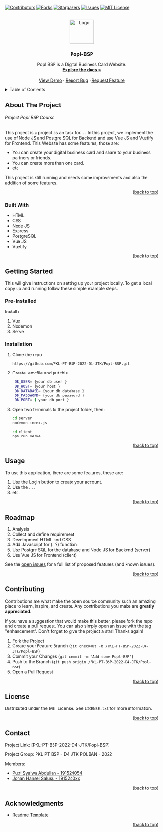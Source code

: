 <div id="top"></div>
<!--
*** Thanks for checking out the Best-README-Template. If you have a suggestion
*** that would make this better, please fork the repo and create a pull request
*** or simply open an issue with the tag "enhancement".
*** Don't forget to give the project a star!
*** Thanks again! Now go create something AMAZING! :D
-->



<!-- PROJECT SHIELDS -->
<!--
*** I'm using markdown "reference style" links for readability.
*** Reference links are enclosed in brackets [ ] instead of parentheses ( ).
*** See the bottom of this document for the declaration of the reference variables
*** for contributors-url, forks-url, etc. This is an optional, concise syntax you may use.
*** https://www.markdownguide.org/basic-syntax/#reference-style-links
-->
[![Contributors][contributors-shield]][contributors-url]
[![Forks][forks-shield]][forks-url]
[![Stargazers][stars-shield]][stars-url]
[![Issues][issues-shield]][issues-url]
[![MIT License][license-shield]][license-url]



<!-- PROJECT LOGO -->
<br />
<div align="center">
  <a href="https://github.com/PKL-PT-BSP-2022-D4-JTK/Popl-BSP">
    <img src="server/images/logo.png" alt="Logo" width="80" height="80">
  </a>

<h3 align="center">Popl-BSP</h3>

  <p align="center">
    Popl BSP is a Digital Business Card Website. 
    <br />
    <a href="https://github.com/PKL-PT-BSP-2022-D4-JTK/Popl-BSP"><strong>Explore the docs »</strong></a>
    <br />
    <br />
    <a href="#about-the-project">View Demo</a>
    ·
    <a href="https://github.com/PKL-PT-BSP-2022-D4-JTK/Popl-BSP/issues">Report Bug</a>
    ·
    <a href="https://github.com/PKL-PT-BSP-2022-D4-JTK/Popl-BSP/issues">Request Feature</a>
  </p>
</div>



<!-- TABLE OF CONTENTS -->
<details>
  <summary>Table of Contents</summary>
  <ol>
    <li>
      <a href="#about-the-project">About The Project</a>
      <ul>
        <li><a href="#built-with">Built With</a></li>
      </ul>
    </li>
    <li>
      <a href="#getting-started">Getting Started</a>
      <ul>
        <li><a href="#installation">Installation</a></li>
      </ul>
    </li>
    <li><a href="#usage">Usage</a></li>
    <li><a href="#roadmap">Roadmap</a></li>
    <li><a href="#contributing">Contributing</a></li>
    <li><a href="#license">License</a></li>
    <li><a href="#contact">Contact</a></li>
    <li><a href="#acknowledgments">Acknowledgments</a></li>
  </ol>
</details>



<!-- ABOUT THE PROJECT -->
## About The Project

<!--
*** <div align="center">
*** <a href="https://github.com/PKL-PT-BSP-2022-D4-JTK/Popl-BSP">
***     <img src="server/images/mainmenu.png" alt="Logo" width="900" height="450">
*** </a>
-->

</div>
<!-- [![Product Name Screenshot][product-screenshot]](https://example.com) -->

###### Project Popl BSP Course

This project is a project as an task for... . In this project, we implement the use of Node JS and Postgre SQL for Backend and use Vue JS and Vuetify for Frontend. This Website has some features, those are:

* You can create your digital business card and share to your business partners or friends.
* You can create more than one card.
* etc

This project is still running and needs some improvements and also the addition of some features.

<p align="right">(<a href="#top">back to top</a>)</p>



### Built With

* HTML
* CSS
* Node JS
* Express
* PostgreSQL
* Vue JS
* Vuetify

<p align="right">(<a href="#top">back to top</a>)</p>



<!-- GETTING STARTED -->
## Getting Started

This will give instructions on setting up your project locally. To get a local copy up and running follow these simple example steps.

### Pre-Installed
Install :
1. Vue
2. Nodemon
3. Serve

### Installation

1. Clone the repo
   ```sh
   https://github.com/PKL-PT-BSP-2022-D4-JTK/Popl-BSP.git
   ```
2. Create .env file and put this
   ```sh
    DB_USER= {your db user }
    DB_HOST= {your host }
    DB_DATABASE= {your db database }
    DB_PASSWORD= {your db password }
    DB_PORT= { your db port }
   ```
4. Open two terminals to the project folder, then:
    ```sh
    cd server
    nodemon index.js
   ```
   ```sh
   cd client
   npm run serve
   ```

<p align="right">(<a href="#top">back to top</a>)</p>



<!-- USAGE EXAMPLES -->
## Usage

To use this application, there are some features, those are:

1. Use the Login button to create your account.
2. Use the ... .
3. etc.

<p align="right">(<a href="#top">back to top</a>)</p>



<!-- ROADMAP -->
## Roadmap

1. Analysis
2. Collect and define requirement
3. Development HTML and CSS
4. Add Javascript for (...?) function
5. Use Postgre SQL for the database and Node JS for Backend (server)
6. Use Vue JS for Frontend (client)

See the [open issues](https://github.com/PKL-PT-BSP-2022-D4-JTK/Popl-BSP/issues) for a full list of proposed features (and known issues).

<p align="right">(<a href="#top">back to top</a>)</p>



<!-- CONTRIBUTING -->
## Contributing

Contributions are what make the open source community such an amazing place to learn, inspire, and create. Any contributions you make are **greatly appreciated**.

If you have a suggestion that would make this better, please fork the repo and create a pull request. You can also simply open an issue with the tag "enhancement".
Don't forget to give the project a star! Thanks again!

1. Fork the Project
2. Create your Feature Branch (`git checkout -b /PKL-PT-BSP-2022-D4-JTK/Popl-BSP`)
3. Commit your Changes (`git commit -m 'Add some Popl-BSP'`)
4. Push to the Branch (`git push origin /PKL-PT-BSP-2022-D4-JTK/Popl-BSP`)
5. Open a Pull Request

<p align="right">(<a href="#top">back to top</a>)</p>



<!-- LICENSE -->
## License

Distributed under the MIT License. See `LICENSE.txt` for more information.

<p align="right">(<a href="#top">back to top</a>)</p>



<!-- CONTACT -->
## Contact

Project Link: [PKL-PT-BSP-2022-D4-JTK/Popl-BSP]

Project Group: PKL PT BSP - D4 JTK POLBAN - 2022

Members:

* [Putri Syalwa Abdullah - 191524054](https://github.com/putrisylw)
* [Johan Hansel Salusu - 1915240xx](https://github.com/xxx)


<p align="right">(<a href="#top">back to top</a>)</p>



<!-- ACKNOWLEDGMENTS -->
## Acknowledgments

* [Readme Template](https://github.com/othneildrew/Best-README-Template)

<p align="right">(<a href="#top">back to top</a>)</p>



<!-- MARKDOWN LINKS & IMAGES -->
<!-- https://www.markdownguide.org/basic-syntax/#reference-style-links -->
[contributors-shield]: https://img.shields.io/github/contributors/PKL-PT-BSP-2022-D4-JTK/Popl-BSP.svg?style=for-the-badge
[contributors-url]: https://github.com/PKL-PT-BSP-2022-D4-JTK/Popl-BSP/graphs/contributors
[forks-shield]: https://img.shields.io/github/forksPKL-PT-BSP-2022-D4-JTK/Popl-BSP.svg?style=for-the-badge
[forks-url]: https://github.com/PKL-PT-BSP-2022-D4-JTK/Popl-BSP/network/members
[stars-shield]: https://img.shields.io/github/stars/PKL-PT-BSP-2022-D4-JTK/Popl-BSP.svg?style=for-the-badge
[stars-url]: https://github.com/PKL-PT-BSP-2022-D4-JTK/Popl-BSP/stargazers
[issues-shield]: https://img.shields.io/github/issues/PKL-PT-BSP-2022-D4-JTK/Popl-BSP.svg?style=for-the-badge
[issues-url]: https://github.com/PKL-PT-BSP-2022-D4-JTK/Popl-BSP/issues
[license-shield]: https://img.shields.io/github/license/PKL-PT-BSP-2022-D4-JTK/Popl-BSP.svg?style=for-the-badge
[license-url]: https://github.com/PKL-PT-BSP-2022-D4-JTK/Popl-BSP/blob/master/LICENSE.txt

[product-screenshot]: images/screenshot.png

